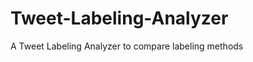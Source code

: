 Tweet-Labeling-Analyzer
=======================

A Tweet Labeling Analyzer to compare labeling methods
